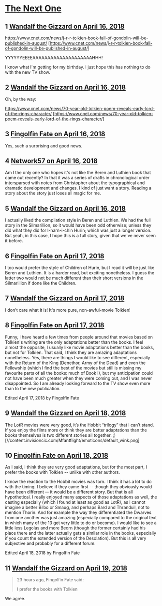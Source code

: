 # [The Next One](https://community.fantasyflightgames.com/topic/273713-the-next-one/)

## 1 [Wandalf the Gizzard on April 16, 2018](https://community.fantasyflightgames.com/topic/273713-the-next-one/?do=findComment&comment=3287191)

https://www.cnet.com/news/j-r-r-tolkien-book-fall-of-gondolin-will-be-published-in-august/ [https://www.cnet.com/news/j-r-r-tolkien-book-fall-of-gondolin-will-be-published-in-august/]

YYYYYYEEEEAAAAAAAAAAAAAAAAAAAAHHH!

I know what I'm getting for my birthday. I just hope this has nothing to do with the new TV show.

## 2 [Wandalf the Gizzard on April 16, 2018](https://community.fantasyflightgames.com/topic/273713-the-next-one/?do=findComment&comment=3287198)

Oh, by the way:

https://www.cnet.com/news/70-year-old-tolkien-poem-reveals-early-lord-of-the-rings-character/ [https://www.cnet.com/news/70-year-old-tolkien-poem-reveals-early-lord-of-the-rings-character/]

## 3 [Fingolfin Fate on April 16, 2018](https://community.fantasyflightgames.com/topic/273713-the-next-one/?do=findComment&comment=3287207)

Yes, such a surprising and good news.

## 4 [Network57 on April 16, 2018](https://community.fantasyflightgames.com/topic/273713-the-next-one/?do=findComment&comment=3287238)

Am I the only one who hopes it's not like the Beren and Luthien book that came out recently? In that it was a series of drafts in chronological order intersparsed with notes from Christopher about the typographical and dramatic development and changes. I kind of just want a story. Reading a story about the story just loses all magic for me.

## 5 [Wandalf the Gizzard on April 16, 2018](https://community.fantasyflightgames.com/topic/273713-the-next-one/?do=findComment&comment=3287444)

I actually liked the compilation style in Beren and Luthien. We had the full story in the Silmarillion, so it would have been odd otherwise; unless they did what they did for I-narn-i-chin Hurin; which was just a longer version. But yeah, in this case, I hope this is a full story, given that we've never seen it before.

## 6 [Fingolfin Fate on April 17, 2018](https://community.fantasyflightgames.com/topic/273713-the-next-one/?do=findComment&comment=3287868)

I too would prefer the style of Children of Hurin, but I read it will be just like Beren and Luthien. It is a harder read, but exciting nonetheless. I guess the latter two would not be much different than their short versions in the Silmarillion if done like the Children.

## 7 [Wandalf the Gizzard on April 17, 2018](https://community.fantasyflightgames.com/topic/273713-the-next-one/?do=findComment&comment=3287989)

I don't care what it is! It's more pure, non-awful-movie Tolkien!

## 8 [Fingolfin Fate on April 17, 2018](https://community.fantasyflightgames.com/topic/273713-the-next-one/?do=findComment&comment=3288475)

Funny, I have heard a few times from people around that movies based on Tolkien's writing are the only adaptations better than the books. I feel almost the opposite, I usually like movie adaptations better than the books, but not for Tolkien. That said, I think they are amazing adaptations nonetheless. Yes, there are things I would like to see different, especially with the Return of the King (Denethor, Army of the Dead) and even the Fellowship (which I find the best of the movies but still is missing my favourite parts of all the books: much of Book I), but my anticipation could not have been much greater when they were coming out, and I was never disappointed. So I am already looking forward to the TV show even more than to the new publication.

Edited April 17, 2018 by Fingolfin Fate

## 9 [Wandalf the Gizzard on April 18, 2018](https://community.fantasyflightgames.com/topic/273713-the-next-one/?do=findComment&comment=3289064)

The LotR movies were very good, it’s the Hobbit “trilogy” that I can’t stand. If you enjoy the films more or think they are better adaptations than the books themselves is two different stories all together. ;) [//content.invisioncic.com/Mfantflight/emoticons/default_wink.png]

## 10 [Fingolfin Fate on April 18, 2018](https://community.fantasyflightgames.com/topic/273713-the-next-one/?do=findComment&comment=3289086)

As I said, I think they are very good adaptations, but for the most part, I prefer the books with Tolkien -- unlike with other authors.

I know the reaction to the Hobbit movies was torn. I think it has a lot to do with the timing. I believe if they came first -- though they obviously would have been different -- it would be a different story. But that is all hypothetical. I really enjoyed many aspects of those adaptations as well, the casting especially (which I found at least as good as LotR), as I cannot imagine a better Bilbo or Smaug, and perhaps Bard and Thranduil, not to mention Thorin. And for example the way they differentiated the Dwarves from one another was just amazing (especially compared to the original text in which many of the 13 get very little to do or become). I would like to see a little less Legolas and more Beorn (though the former certainly had his place there and the latter actually gets a similar role in the books, especially if you count the extended version of the Desolation). But this is all very subjective and probably for a different forum.

Edited April 18, 2018 by Fingolfin Fate

## 11 [Wandalf the Gizzard on April 19, 2018](https://community.fantasyflightgames.com/topic/273713-the-next-one/?do=findComment&comment=3290384)

> 23 hours ago, Fingolfin Fate said:
> 
> I prefer the books with Tolkien

We agree.

